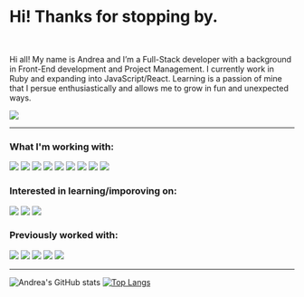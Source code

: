 # Hi! Thanks for stopping by.
<!--
<div align="center">
  <img width="100%" src="https://github.com/AndreaJasper/AndreaJasper/blob/branding-updates/images/hero-banner.png" alt="cover" />
</div>
-->
<br>

Hi all! My name is Andrea and I’m a Full-Stack developer with a background in Front-End development and Project Management. I currently work in Ruby and expanding into JavaScript/React. Learning is a passion of mine that I persue enthusiastically and allows me to grow in fun and unexpected ways.

![](https://img.shields.io/badge/LinkedIn-informational?style=for-the-badge&logo=linkedin&logoColor=white&color=6c88c4)

---

### What I'm working with:
![](https://img.shields.io/badge/-HTML5-informational?style=for-the-badge&logo=html5&logoColor=6c88c4&color=212631)
![](https://img.shields.io/badge/-Rails-informational?style=for-the-badge&logo=ruby-on-rails&logoColor=6c88c4&color=212631)
![](https://img.shields.io/badge/-Sass-informational?style=for-the-badge&logo=sass&logoColor=6c88c4&color=212631)
![](https://img.shields.io/badge/-CSS3-informational?style=for-the-badge&logo=css3&logoColor=6c88c4&color=212631)
![](https://img.shields.io/badge/-UiKit-informational?style=for-the-badge&logo=uikit&logoColor=6c88c4&color=212631)
![](https://img.shields.io/badge/-SQlite-informational?style=for-the-badge&logo=sqlite&logoColor=6c88c4&color=212631)
![](https://img.shields.io/badge/-Slack-informational?style=for-the-badge&logo=slack&logoColor=6c88c4&color=212631)
![](https://img.shields.io/badge/-GitHub-informational?style=for-the-badge&logo=github&logoColor=6c88c4&color=212631)
![](https://img.shields.io/badge/-VS_Code-informational?style=for-the-badge&logo=visual-studio-code&logoColor=6c88c4&color=212631)

### Interested in learning/imporoving on:
![](https://img.shields.io/badge/-JavaScript-informational?style=for-the-badge&logo=javascript&logoColor=6c88c4&color=212631)
![](https://img.shields.io/badge/-React-informational?style=for-the-badge&logo=react&logoColor=6c88c4&color=212631)
![](https://img.shields.io/badge/-Mongo_DB-informational?style=for-the-badge&logo=mongo-db&logoColor=6c88c4&color=212631)

### Previously worked with:
![](https://img.shields.io/badge/-Redux-informational?style=for-the-badge&logo=redux&logoColor=6c88c4&color=212631)
![](https://img.shields.io/badge/-Node-informational?style=for-the-badge&logo=node&logoColor=6c88c4&color=212631)
![](https://img.shields.io/badge/-PHP-informational?style=for-the-badge&logo=php&logoColor=6c88c4&color=212631)
![](https://img.shields.io/badge/-Bootstrap-informational?style=for-the-badge&logo=bootstrap&logoColor=6c88c4&color=212631)
![](https://img.shields.io/badge/-WordPress-informational?style=for-the-badge&logo=wordpress&logoColor=6c88c4&color=212631)

---
![Andrea's GitHub stats](https://github-readme-stats.vercel.app/api?username=andreajasper&line_height=27&title_color=ffffff&text_color=c9cacc&icon_color=6c88c4&bg_color=212631&show_icons=true) [![Top Langs](https://github-readme-stats.vercel.app/api/top-langs/?username=andreajasper&line_height=27&count_private=true&title_color=ffffff&text_color=c9cacc&icon_color=2bbc8a&bg_color=212631&langs_count=3)](https://github.com/AndreaJasper/github-readme-stats)



